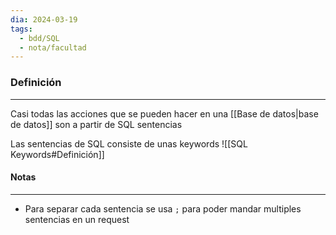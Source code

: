 ```yaml
---
dia: 2024-03-19
tags:
  - bdd/SQL
  - nota/facultad
---
```

### Definición
---
Casi todas las acciones que se pueden hacer en una [[Base de datos|base de datos]] son a partir de SQL sentencias 

Las sentencias de SQL consiste de unas keywords ![[SQL Keywords#Definición]]
#### Notas
---
* Para separar cada sentencia se usa `;` para poder mandar multiples sentencias en un request